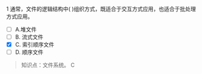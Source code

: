 1
通常，文件的逻辑结构中( )组织方式，既适合于交互方式应用，也适合于批处理方式应用。
- [ ] A.堆文件 
- [ ] B. 流式文件 
- [x] C. 索引顺序文件 
- [ ] D. 顺序文件

> 知识点：文件系统。
> C
